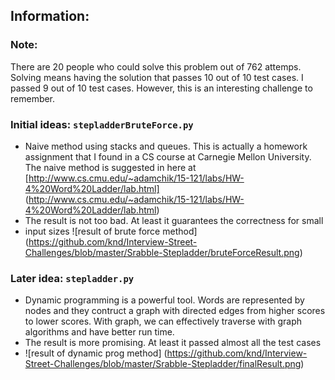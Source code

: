 Information:
------------

### Note:
There are 20 people who could solve this problem out of 762 attemps.
Solving means having the solution that passes 10 out of 10 test cases.
I passed 9 out of 10 test cases. However, this is an interesting challenge to remember.

### Initial ideas: `stepladderBruteForce.py`
*   Naive method using stacks and queues. This is actually a homework assignment that I found in a CS course at Carnegie Mellon University. The naive method is suggested in here at [http://www.cs.cmu.edu/~adamchik/15-121/labs/HW-4%20Word%20Ladder/lab.html] (http://www.cs.cmu.edu/~adamchik/15-121/labs/HW-4%20Word%20Ladder/lab.html)
*   The result is not too bad. At least it guarantees the correctness for small
*   input sizes ![result of brute force method] (https://github.com/knd/Interview-Street-Challenges/blob/master/Srabble-Stepladder/bruteForceResult.png)

### Later idea: `stepladder.py`
*   Dynamic programming is a powerful tool. Words are represented by nodes and they contruct a graph with directed edges from higher scores to lower scores. With graph, we can effectively traverse with graph algorithms and have better run time.
*   The result is more promising. At least it passed almost all the test cases
*   ![result of dynamic prog method] (https://github.com/knd/Interview-Street-Challenges/blob/master/Srabble-Stepladder/finalResult.png)

